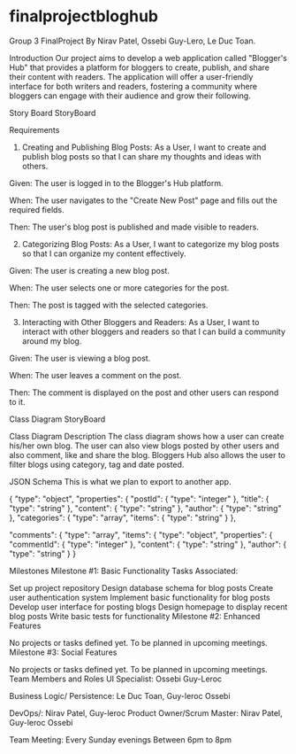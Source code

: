 # finalprojectbloghub
Group 3 FinalProject
By Nirav Patel, Ossebi Guy-Lero, Le Duc Toan.

Introduction
Our project aims to develop a web application called "Blogger's Hub" that provides a platform for bloggers to create, publish, and share their content with readers. The application will offer a user-friendly interface for both writers and readers, fostering a community where bloggers can engage with their audience and grow their following.

Story Board
StoryBoard

Requirements
1. Creating and Publishing Blog Posts: As a User, I want to create and publish blog posts so that I can share my thoughts and ideas with others.

Given: The user is logged in to the Blogger's Hub platform.

When: The user navigates to the "Create New Post" page and fills out the required fields.

Then: The user's blog post is published and made visible to readers.

2. Categorizing Blog Posts: As a User, I want to categorize my blog posts so that I can organize my content effectively.

Given: The user is creating a new blog post.

When: The user selects one or more categories for the post.

Then: The post is tagged with the selected categories.

3. Interacting with Other Bloggers and Readers: As a User, I want to interact with other bloggers and readers so that I can build a community around my blog.

Given: The user is viewing a blog post.

When: The user leaves a comment on the post.

Then: The comment is displayed on the post and other users can respond to it.

Class Diagram
StoryBoard

Class Diagram Description
The class diagram shows how a user can create his/her own blog. The user can also view blogs posted by other users and also comment, like and share the blog. Bloggers Hub also allows the user to filter blogs using category, tag and date posted.

JSON Schema
This is what we plan to export to another app.

{ "type": "object", "properties": { "postId": { "type": "integer" }, "title": { "type": "string" }, "content": { "type": "string" }, "author": { "type": "string" }, "categories": { "type": "array", "items": { "type": "string" } },

"comments": { "type": "array", "items": { "type": "object", "properties": { "commentId": { "type": "integer" }, "content": { "type": "string" }, "author": { "type": "string" } }

Milestones
Milestone #1: Basic Functionality Tasks Associated:

Set up project repository
Design database schema for blog posts
Create user authentication system
Implement basic functionality for blog posts
Develop user interface for posting blogs
Design homepage to display recent blog posts
Write basic tests for functionality
Milestone #2: Enhanced Features

No projects or tasks defined yet. To be planned in upcoming meetings.
Milestone #3: Social Features

No projects or tasks defined yet. To be planned in upcoming meetings.
Team Members and Roles
UI Specialist: Ossebi Guy-Leroc

Business Logic/ Persistence: Le Duc Toan, Guy-leroc Ossebi

DevOps/: Nirav Patel, Guy-leroc Product Owner/Scrum Master: Nirav Patel, Guy-leroc Ossebi

Team Meeting: Every Sunday evenings Between 6pm to 8pm
